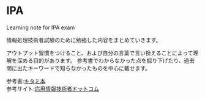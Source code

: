 # IPA
Learning note for IPA exam  

情報処理技術者試験のために勉強した内容をまとめていきます。 

アウトプット習慣をつけること、および自分の言葉で言い換えることによって理解を深める目的があります。
参考書でわからなかった点を掘り下げたり、過去問に出たキーワードで知らなかったものを中心に載せます。

参考書:[キタミ本](https://www.amazon.co.jp/dp/B082DW5WPS/ref=cm_sw_r_tw_dp_7tAaGbYPR672Z)  
参考サイト:[応用情報技術者ドットコム](https://www.ap-siken.com/)
